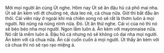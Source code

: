 Mời mọi người ăn cùng Út nghe. Hôm nay Út sẽ ăn đậu hũ cá phô mai nha. Út sẽ ăn kèm với ớt chuông nè, dưa leo nè, cà chua nữa. Giờ thì bắt đầu ăn thôi. Cái viên này ở ngoài khi mà chiên xong nó sẽ rất là thơm luôn á mọi người. Nó nũng nà nũng nĩnh nữa. Đó. Út ăn thử nghe. Cái vị của nó thì nó sẽ béo béo nha mọi người. Ngon lắm luôn á. Ăn kèm với mayonnaise nữa. Nó rất là mềm luôn á. Đậu hũ cá nhưng nó sẽ không có dai nha mọi người. Ăn kèm với cà chua nữa. Ăn cái cuốn cuốn á mọi người. Út thấy ăn kèm với cà chua thì nó sẽ rạo rạo miệng á.